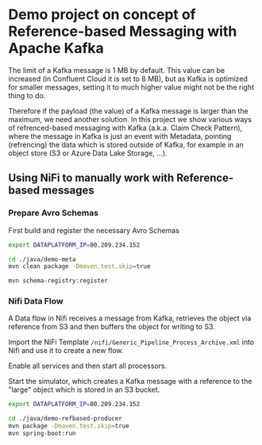 # Demo project on concept of Reference-based Messaging with Apache Kafka

The limit of a Kafka message is 1 MB by default. This value can be increased (in Confluent Cloud it is set to 8 MB), but as Kafka is optimized for smaller messages, setting it to much higher value might not be the right thing to do. 

Therefore if the payload (the value) of a Kafka message is larger than the maximum, we need another solution. In this project we show various ways of refrenced-based messaging with Kafka (a.k.a. Claim Check Pattern), where the message in Kafka is just an event with Metadata, pointing (refrencing) the data which is stored outside of Kafka, for example in an object store (S3 or Azure Data Lake Storage, ...). 

## Using NiFi to manually work with Reference-based messages

### Prepare Avro Schemas

First build and register the necessary Avro Schemas

```bash
export DATAPLATFORM_IP=80.209.234.152

cd ./java/demo-meta
mvn clean package -Dmaven.test.skip=true

mvn schema-registry:register 
```

### Nifi Data Flow

A Data flow in Nifi receives a message from Kafka, retrieves the object via reference from S3 and then buffers the object for writing to S3.

Import the NiFi Template `/nifi/Generic_Pipeline_Process_Archive.xml` into Nifi and use it to create a new flow. 

Enable all services and then start all processors.


Start the simulator, which creates a Kafka message with a reference to the "large" object which is stored in an S3 bucket. 

```bash
export DATAPLATFORM_IP=80.209.234.152

cd ./java/demo-refbased-producer
mvn package -Dmaven.test.skip=true
mvn spring-boot:run
```

